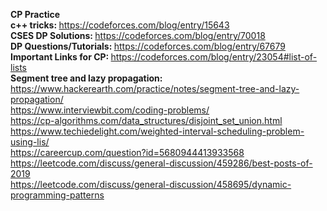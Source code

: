 <b>CP Practice</b><br>
<strong>c++ tricks: </strong> https://codeforces.com/blog/entry/15643<br> 
<strong>CSES DP Solutions: </strong>https://codeforces.com/blog/entry/70018<br>
<strong>DP Questions/Tutorials: </strong>https://codeforces.com/blog/entry/67679<br>
<strong>Important Links for CP: </strong>https://codeforces.com/blog/entry/23054#list-of-lists<br>
<strong>Segment tree and lazy propagation: </strong> https://www.hackerearth.com/practice/notes/segment-tree-and-lazy-propagation/<br>
https://www.interviewbit.com/coding-problems/<br>
https://cp-algorithms.com/data_structures/disjoint_set_union.html<br>
https://www.techiedelight.com/weighted-interval-scheduling-problem-using-lis/<br>
https://careercup.com/question?id=5680944413933568<br>
https://leetcode.com/discuss/general-discussion/459286/best-posts-of-2019<br>
https://leetcode.com/discuss/general-discussion/458695/dynamic-programming-patterns<br>